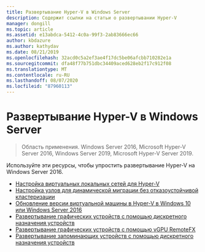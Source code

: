 ```yaml
---
title: Развертывание Hyper-V в Windows Server
description: Содержит ссылки на статьи о развертывании Hyper-V
manager: dongill
ms.topic: article
ms.assetid: e13abdca-5412-4c0a-99f3-2ab83666ec66
author: kbdazure
ms.author: kathydav
ms.date: 08/21/2019
ms.openlocfilehash: 32acd0c5a2ef3ae4f17dc5be06afcbb710282e1a
ms.sourcegitcommit: dfa48f77b751dbc34409aced628eb2f17c912f08
ms.translationtype: MT
ms.contentlocale: ru-RU
ms.lasthandoff: 08/07/2020
ms.locfileid: "87960113"
---
```

# <a name="deploy-hyper-v-on-windows-server"></a>Развертывание Hyper-V в Windows Server

>Область применения. Windows Server 2016, Microsoft Hyper-V Server 2016, Windows Server 2019, Microsoft Hyper-V Server 2019.

Используйте эти ресурсы, чтобы упростить развертывание Hyper-V на Windows Server 2016.

- [Настройка виртуальных локальных сетей для Hyper-V](configure-virtual-local-areal-networks-for-Hyper-V.md)
- [Настройка узлов для динамической миграции без отказоустойчивой кластеризации](Set-up-hosts-for-live-migration-without-Failover-Clustering.md)
- [Обновление версии виртуальной машины в Hyper-V в Windows 10 или Windows Server 2016](Upgrade-virtual-machine-version-in-Hyper-V-on-Windows-or-Windows-Server.md)
- [Развертывание графических устройств с помощью дискретного назначения устройств](deploying-graphics-devices-using-dda.md)
- [Развертывание графических устройств с помощью vGPU RemoteFX](deploy-graphics-devices-using-remotefx-vgpu.md)
- [Развертывание запоминающих устройств с помощью дискретного назначения устройств](deploying-storage-devices-using-dda.md)
